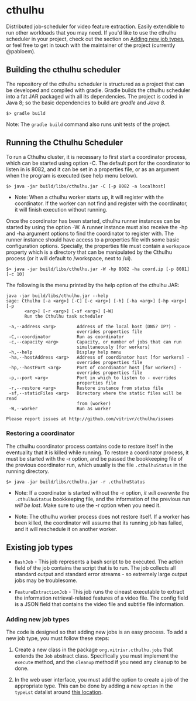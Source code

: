 # cthulhu
Distributed job-scheduler for video feature extraction. Easily extendible to run other workloads that you may need.
If you'd like to use the cthulhu scheduler in your project, check out the section on [Adding new job types](adding-new-job-types),
or feel free to get in touch with the maintainer of the project (currently @pabloem).

## Building the cthulhu scheduler
The repository of the cthulhu scheduler is structured as a project that can be developed and compiled with gradle. Gradle
builds the cthulhu scheduler into a fat JAR packaged with all its dependencies. The project is coded in Java 8; so the basic
dependencies to build are *gradle* and *Java 8*.

```
$> gradle build
```

Note: The `gradle build` command also runs unit tests of the project.

## Running the Cthulhu Scheduler
To run a Cthulhu cluster, it is necessary to first start a coordinator process, which can be started using option
-C. The default port for the coordinator to listen in is 8082, and it can be set in a properties file, or as an argument
when the program is executed (see help menu below).

```
$> java -jar build/libs/cthulhu.jar -C [-p 8082 -a localhost]
```

* Note: When a cthulhu worker starts up, it will register with the coordinator. If the worker can not find and register
with the coordinator, it will finish execution without running.

Once the coordinator has been started, cthulhu runner instances can be started by using the option -W. A runner instance
must also receive the -hp and -ha argument options to find the coordinator to register with. The runner instance
should have access to a properties file with some basic configuration options. Specially, the properties file must
 contain a `workspace` property which is a directory that can be manipulated by the Cthulhu process (or it will
 default to /workspace, next to /ui).

```
$> java -jar build/libs/cthulhu.jar -W -hp 8082 -ha coord.ip [-p 8081] [-c 10]
```

The following is the menu printed by the help option of the cthulhu JAR:

```
java -jar build/libs/cthulhu.jar --help
sage: Cthulhu [-a <arg>] [-C] [-c <arg>] [-h] [-ha <arg>] [-hp <arg>] [-p
       <arg>] [-r <arg>] [-sf <arg>] [-W]
       Run the Cthulhu task scheduler

 -a,--address <arg>        Address of the local host (DNS? IP?) -
                           overrides properties file
 -C,--coordinator          Run as coordinator
 -c,--capacity <arg>       Capacity, or number of jobs that can run
                           simultaneously [for workers]
 -h,--help                 Display help menu
 -ha,--hostAddress <arg>   Address of coordinator host [for workers] -
                           overrides properties file
 -hp,--hostPort <arg>      Port of coordinator host [for workers] -
                           overrides properties file
 -p,--port <arg>           Port in which to listen to - overrides
                           properties file
 -r,--restore <arg>        Restore instance from status file
 -sf,--staticFiles <arg>   Directory where the static files will be read
                           from (worker)
 -W,--worker               Run as worker
 
Please report issues at http://github.com/vitrivr/cthulhu/issues    
```

### Restoring a coordinator
The cthulhu coordinator process contains code to restore itself in the eventuality that it is killed while running. To
restore a coordinator process, it must be started with the -r option, and be passed the bookkeeping file of the previous
coordinator run, which usually is the file `.cthulhuStatus` in the running directory.

```
$> java -jar build/libs/cthulhu.jar -r .cthulhuStatus
```

* Note: If a coordinator is started without the -r option, *it will overwrite* the `.cthulhuStatus` bookkeeping file,
and the information of the previous run *will be lost*. Make sure to use the -r option when you need it.

* Note: The cthulhu worker process does not restore itself. If a worker has been killed, the coordinator will assume that
its running job has failed, and it will reschedule it on another worker.

## Existing job types

* `BashJob` - This job represents a bash script to be executed. The action field of the job contains the script that is
to run. The job collects all standard output and standard error streams - so extremely large output jobs may be troublesome.

* `FeatureExtractionJob` - This job runs the cineast executable to extract the information retrieval-related features of
a video file. The config field is a JSON field that contains the video file and subtitle file information.

### Adding new job types
The code is designed so that adding new jobs is an easy process. To add a new job type, you must follow these steps:

1. Create a new class in the package `org.vitrivr.cthulhu.jobs` that extends the `Job` abstract class. Specifically
you must implement the `execute` method, and the `cleanup` method if you need any cleanup to be done.

2. In the web user interface, you must add the option to create a job of the appropriate type. This can be done by
adding a new `option` in the `typeLst` datalist around [this location](https://github.com/vitrivr/cthulhu/blob/master/resources/ui/index.html#L117).
